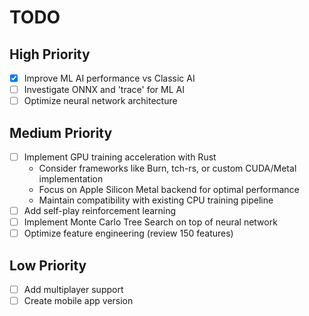 # TODO

## High Priority

- [x] Improve ML AI performance vs Classic AI
- [ ] Investigate ONNX and 'trace' for ML AI
- [ ] Optimize neural network architecture

## Medium Priority

- [ ] Implement GPU training acceleration with Rust
  - Consider frameworks like Burn, tch-rs, or custom CUDA/Metal implementation
  - Focus on Apple Silicon Metal backend for optimal performance
  - Maintain compatibility with existing CPU training pipeline
- [ ] Add self-play reinforcement learning
- [ ] Implement Monte Carlo Tree Search on top of neural network
- [ ] Optimize feature engineering (review 150 features)

## Low Priority

- [ ] Add multiplayer support
- [ ] Create mobile app version
